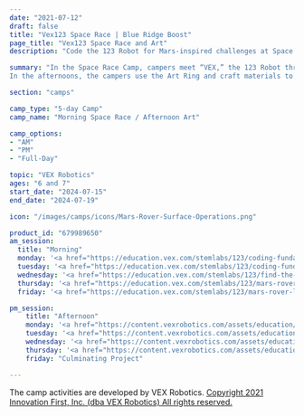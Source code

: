 ```yaml
---
date: "2021-07-12"
draft: false
title: "Vex123 Space Race | Blue Ridge Boost"
page_title: "Vex123 Space Race and Art"
description: "Code the 123 Robot for Mars-inspired challenges at Space Race Camp. Meet VEX, set rules, and complete missions like sample collection and object detection. Enhance coding skills through interactive space exploration scenarios."

summary: "In the Space Race Camp, campers meet “VEX,” the 123 Robot through a fun and interactive story and establish a set of rules and practices for working with the robot. Then, campers imagine their robot as a Mars rover and complete several missions including coding their robot to collect samples and return them to base camp for delivering to Earth. Then, campers will use the Eye Sensor to detect objects and clear the landing area for future missions.
In the afternoons, the campers use the Art Ring and craft materials to transform the Vex123 robot into a variety of animals."

section: "camps"

camp_type: "5-day Camp"
camp_name: "Morning Space Race / Afternoon Art"

camp_options: 
- "AM"
- "PM"
- "Full-Day"

topic: "VEX Robotics"
ages: "6 and 7"
start_date: "2024-07-15"
end_date: "2024-07-19"

icon: "/images/camps/icons/Mars-Rover-Surface-Operations.png"

product_id: "679989650"
am_session:
  title: "Morning"
  monday: '<a href="https://education.vex.com/stemlabs/123/coding-fundamentals">Coding Fundamentals Labs 1 and 2</a><br> Campers learn to use the Coder to create programs for the Vex123 robot.'
  tuesday: '<a href="https://education.vex.com/stemlabs/123/coding-fundamentals">Coding Fundamentals Labs 3 and 4</a><br> Campers create larger programs to code complex behaviors.'
  wednesday: '<a href="https://education.vex.com/stemlabs/123/find-the-bug">Find the Bug</a><br>Bugs in our code help us learn! Campers practice using a debugging process to identify, find, and fix bugs in projects so the 123 Robot can move the way we want it to.'
  thursday: '<a href="https://education.vex.com/stemlabs/123/mars-rover-surface-operations">Mars Rover-Surface Operations</a><br>Campers help scientists by coding the 123 Robot to collect samples on Mars!'
  friday: '<a href="https://education.vex.com/stemlabs/123/mars-rover-landing-challenge">Mars Rover-Landing Challenge</a><br> Campers code the 123 Robot Rover to detect obstacles and clear the landing area for a Mars landing.'

pm_session:
    title: "Afternoon"
    monday: '<a href="https://content.vexrobotics.com/assets/education/stem-labs/docs/123/Activities/VEX%20123%20Activity%20-%20Fishbowl.pdf">Fishbowl</a>. Campers make the Vex123 robot into a fish and code it to swim.<br><a href="https://docs.google.com/document/d/1z_Nm8tMLN0fVz7thdYNH4m7u2BEoSz3Mg69CdwaMrik/edit?usp=sharing">Sailing Adventure.</a> Campers turn the Vex123 robot into a sailboat and find the treasure.'
    tuesday: '<a href="https://content.vexrobotics.com/assets/education/stem-labs/docs/123/Activities/VEX%20123%20Activity%20-%20Invention%20Time!.pdf">Invention Time</a>. Campers design and code the Vex123 robot to clean a room.<br><a href="https://content.vexrobotics.com/assets/education/stem-labs/docs/123/Activities/VEX%20123%20Activity%20-%20Coder%20Monster.pdf">Coder Monster</a>. Turn the Vex123 into a monster and make it move.'
    wednesday: '<a href="https://content.vexrobotics.com/assets/education/stem-labs/docs/123/Activities/VEX%20123%20Activity%20-%20Flamingos%20in%20the%20Wild.pdf">Flamingos in the Wild</a>. Campers drive the robot flamingo to walk and to get a drink of water by the pond.<br><a href="https://content.vexrobotics.com/assets/education/stem-labs/docs/123/Activities/VEX%20123%20Activity%20-%20Jellyfish%20Creation.pdf">Jellyfish</a>. Campers create an undersea ocean environment for the Jellyfish Vex123 robot to move.'
    thursday: '<a href="https://content.vexrobotics.com/assets/education/stem-labs/docs/123/Activities/VEX%20123%20Activity%20-%20Peacock%20Party.pdf">Peacock Party</a>, <a href="https://content.vexrobotics.com/assets/education/stem-labs/docs/123/Activities/VEX%20123%20Activity%20-%20Training%20Your%20Pet.pdf">Train Your Pet</a>.'
    friday: "Culminating Project"

---
```


<div class="container">
The camp activities are developed by VEX Robotics. <a href="https://www.vexrobotics.com/copyright-notice">Copyright 2021 Innovation First, Inc. (dba VEX Robotics) All rights reserved.</a>
</div>